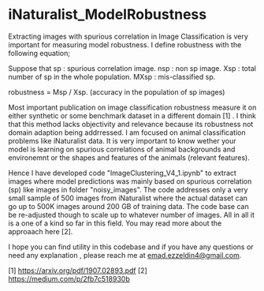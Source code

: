 # iNaturalist_ModelRobustness

Extracting images with spurious correlation in Image Classification is very important for measuring model robustness. I define robustness with the following equation;

Suppose that 
sp       : spurious correlation image.
nsp      : non sp image. 
Xsp      : total number of sp in the whole population. 
MXsp     : mis-classified sp. 

robustness = Msp / Xsp. (accuracy in the population of sp images)


Most important publication on image classification robustness measure it on either synthetic or some benchmark dataset in a different domain [1] . I think that this method lacks objectivity and relevance because its robustness not domain adaption being addrressed. I am focused on animal classification problems like iNaturalist data. It is very important to know wether your model is learning on spurious correlations of animal backgrounds and environemnt or the shapes and features of the animals (relevant features). 

Hence I have developed code "ImageClustering_V4_1.ipynb" to extract images where model predictions was mainly based on spurious correlation (sp) like images in folder "noisy_images". The code addresses only a very small sample of 500 images from iNaturalist where the actual dataset can go up to 500K images around 200 GB of training data. The code base can be re-adjusted though to scale up to whatever number of images. All in all it is a one of a kind so far in this field. You may read more about the approaach here [2].

I hope you can find utility in this codebase and if you have any questions or need any explanation , please reach me at emad.ezzeldin4@gmail.com.


[1] https://arxiv.org/pdf/1907.02893.pdf
[2] https://medium.com/p/2fb7c518930b
